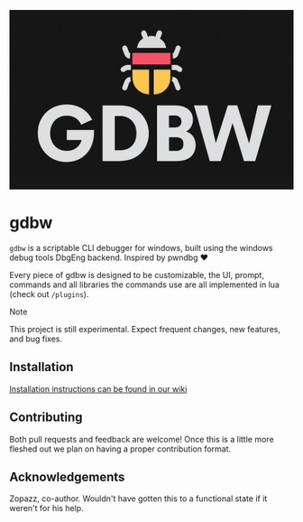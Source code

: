 ![GDBW LOGO](/_assets/gdbw.png)

# gdbw
`gdbw` is a scriptable CLI debugger for windows, built using the windows debug tools DbgEng backend. Inspired by pwndbg ❤

Every piece of gdbw is designed to be customizable, the UI, prompt, commands and all libraries the commands use are all implemented in lua (check out `/plugins`).

> [!NOTE]
> This project is still experimental. Expect frequent changes, new features, and bug fixes.

## Installation

[Installation instructions can be found in our wiki](https://github.com/iilegacyyii/gdbw/wiki)

## Contributing

Both pull requests and feedback are welcome! Once this is a little more fleshed out we plan on having a proper contribution format.

## Acknowledgements

Zopazz, co-author. Wouldn't have gotten this to a functional state if it weren't for his help.
